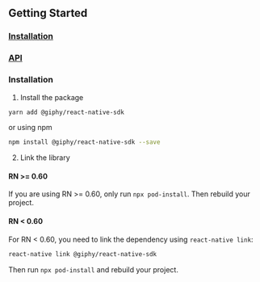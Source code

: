## Getting Started

### [Installation](#installation)
### [API](api.md)

### Installation

1. Install the package

```bash
yarn add @giphy/react-native-sdk
```
or using npm
```bash
npm install @giphy/react-native-sdk --save
```

2. Link the library

#### RN >= 0.60
If you are using RN >= 0.60, only run `npx pod-install`. Then rebuild your project.

#### RN < 0.60
For RN < 0.60, you need to link the dependency using `react-native link`:

```bash
react-native link @giphy/react-native-sdk
```

Then run `npx pod-install` and rebuild your project.


